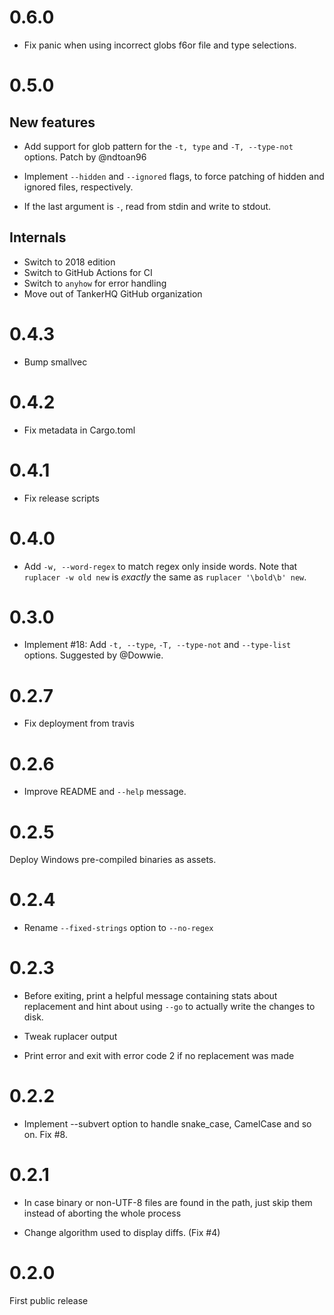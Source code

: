 # 0.6.0

* Fix panic when using incorrect globs f6or file and type selections.

# 0.5.0

## New features


* Add support for glob pattern for the `-t, type` and `-T, --type-not`
  options. Patch by @ndtoan96

* Implement `--hidden` and `--ignored` flags, to force patching of
  hidden and ignored files, respectively.

* If the last argument is `-`, read from stdin and write to stdout.

## Internals

* Switch to 2018 edition
* Switch to GitHub Actions for CI
* Switch to `anyhow` for error handling
* Move out of TankerHQ GitHub organization

# 0.4.3

* Bump smallvec

# 0.4.2

* Fix metadata in Cargo.toml

# 0.4.1

* Fix release scripts

# 0.4.0

* Add `-w, --word-regex` to match regex only inside words. Note that
  `ruplacer -w old new` is *exactly* the same as `ruplacer '\bold\b' new`.

# 0.3.0

* Implement #18: Add `-t, --type`, `-T, --type-not` and `--type-list` options. Suggested by @Dowwie.

# 0.2.7

* Fix deployment from travis

# 0.2.6

* Improve README and `--help` message.

# 0.2.5

Deploy Windows pre-compiled binaries as assets.

# 0.2.4

* Rename `--fixed-strings` option to `--no-regex`

# 0.2.3

* Before exiting, print a helpful message containing stats about replacement and hint about using `--go` to actually write the changes to disk.

* Tweak ruplacer output

* Print error and exit with error code 2 if no replacement was made

# 0.2.2

* Implement --subvert option to handle snake_case, CamelCase and so on. Fix #8.

# 0.2.1

* In case binary or non-UTF-8 files are found in the path, just skip them instead of
  aborting the whole process

* Change algorithm used to display diffs. (Fix #4)

# 0.2.0

First public release
